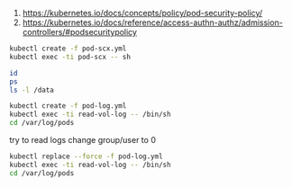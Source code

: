 1. https://kubernetes.io/docs/concepts/policy/pod-security-policy/
2. https://kubernetes.io/docs/reference/access-authn-authz/admission-controllers/#podsecuritypolicy

```sh
kubectl create -f pod-scx.yml
kubectl exec -ti pod-scx -- sh
```

```sh
id
ps
ls -l /data
```


```sh
kubectl create -f pod-log.yml
kubectl exec -ti read-vol-log -- /bin/sh
cd /var/log/pods
```

try to read logs
change group/user to 0
```sh
kubectl replace --force -f pod-log.yml
kubectl exec -ti read-vol-log -- /bin/sh
cd /var/log/pods
```